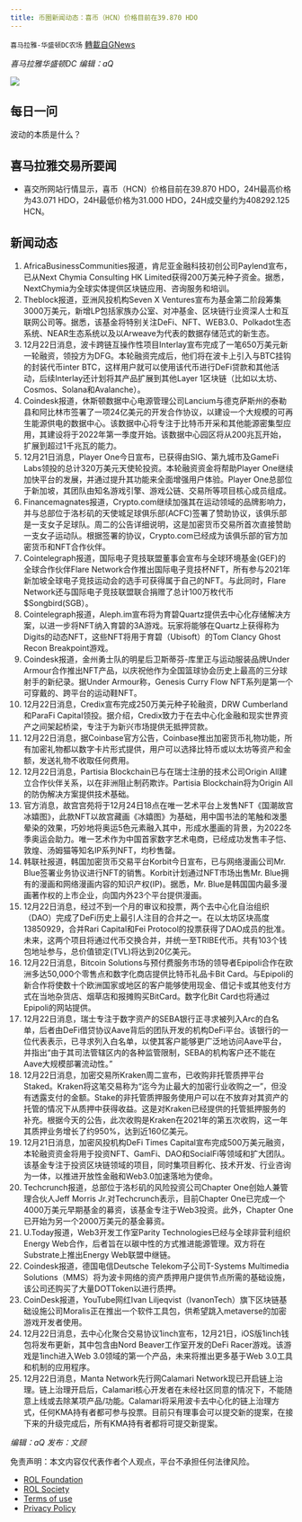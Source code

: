 ```yaml
---
title: 币圈新闻动态：喜币（HCN）价格目前在39.870 HDO
---
```

`喜马拉雅-华盛顿DC农场` [轉載自GNews](https://gnews.org/zh-hans/1779771/)

*喜马拉雅华盛顿DC 编辑：aQ*

![](http://himalayawashingtondc.org/wp-content/uploads/2021/07/ScreenShot-2021-07-31-at-16.20.22@2x.png)



## 每日一问





波动的本质是什么？





## 喜马拉雅交易所要闻





- 喜交所网站行情显示，喜币（HCN）价格目前在39.870 HDO，24H最高价格为43.071 HDO，24H最低价格为31.000 HDO，24H成交量约为408292.125 HCN。






## 新闻动态





1. AfricaBusinessCommunities报道，肯尼亚金融科技初创公司Paylend宣布，已从Next Chymia Consulting HK Limited获得200万美元种子资金。据悉，NextChymia为全球实体提供区块链应用、咨询服务和培训。
2. Theblock报道，亚洲风投机构Seven X Ventures宣布为基金第二阶段筹集3000万美元，新增LP包括家族办公室、对冲基金、区块链行业资深人士和互联网公司等。据悉，该基金将特别关注DeFi、NFT、WEB3.0、Polkadot生态系统、NEAR生态系统以及以Arweave为代表的数据存储范式的新生态。
3. 12月22日消息，波卡跨链互操作性项目Interlay宣布完成了一笔650万美元新一轮融资，领投方为DFG。本轮融资完成后，他们将在波卡上引入与BTC挂钩的封装代币inter BTC，这样用户就可以使用该代币进行DeFi贷款和其他活动，后续Interlay还计划将其产品扩展到其他Layer 1区块链（比如以太坊、Cosmos、Solana和Avalanche）。
4. Coindesk报道，休斯顿数据中心电源管理公司Lancium与德克萨斯州的泰勒县和阿比林市签署了一项24亿美元的开发合作协议，以建设一个大规模的可再生能源供电的数据中心。该数据中心将专注于比特币开采和其他能源密集型应用，其建设将于2022年第一季度开始。该数据中心园区将从200兆瓦开始，扩展到超过1千兆瓦的能力。 
5. 12月21日消息，Player One今日宣布，已获得由SIG、第九城市及GameFi Labs领投的总计320万美元天使轮投资。本轮融资资金将帮助Player One继续加快平台的发展，并通过提升其功能来全面增强用户体验。Player One总部位于新加坡，其团队由知名游戏引擎、游戏公链、交易所等项目核心成员组成。
6. Financemagnates报道，Crypto.com继续加强其在运动领域的品牌影响力，并与总部位于洛杉矶的天使城足球俱乐部(ACFC)签署了赞助协议，该俱乐部是一支女子足球队。周二的公告详细说明，这是加密货币交易所首次直接赞助一支女子运动队。根据签署的协议，Crypto.com已经成为该俱乐部的官方加密货币和NFT合作伙伴。
7. Cointelegraph报道，国际电子竞技联盟董事会宣布与全球环境基金(GEF)的全球合作伙伴Flare Network合作推出国际电子竞技杯NFT，所有参与2021年新加坡全球电子竞技运动会的选手可获得属于自己的NFT。与此同时，Flare Network还与国际电子竞技联盟联合捐赠了总计100万枚代币$Songbird(SGB）。
8. Cointelegraph报道，Aleph.im宣布将为育碧Quartz提供去中心化存储解决方案，以进一步将NFT纳入育碧的3A游戏。玩家将能够在Quartz上获得称为Digits的动态NFT，这些NFT将用于育碧（Ubisoft）的Tom Clancy Ghost Recon Breakpoint游戏。
9. Coindesk报道，金州勇士队的明星后卫斯蒂芬-库里正与运动服装品牌Under Armour合作推出NFT产品，以庆祝他作为全国篮球协会历史上最高的三分球射手的新纪录。据Under Armour称，Genesis Curry Flow NFT系列是第一个可穿戴的、跨平台的运动鞋NFT。
10. 12月22日消息，Credix宣布完成250万美元种子轮融资，DRW Cumberland和ParaFi Capital领投。据介绍，Credix致力于在去中心化金融和现实世界资产之间架起桥梁，专注于为新兴市场提供无抵押贷款。
11. 12月22日消息，据Coinbase官方公告，Coinbase推出加密货币礼物功能，所有加密礼物都以数字卡片形式提供，用户可以选择比特币或以太坊等资产和金额，发送礼物不收取任何费用。
12. 12月22日消息，Partisia Blockchain已与在瑞士注册的技术公司Origin All建立合作伙伴关系，以在非洲阻止制药欺诈。Partisia Blockchain将为Origin All的防伪解决方案提供技术基础。
13. 官方消息，故宫宫苑将于12月24日18点在唯一艺术平台上发售NFT《国潮故宫冰嬉图》，此款NFT以故宫藏画《冰嬉图》为基础，用中国书法的笔触和泼墨晕染的效果，巧妙地将奥运5色元素融入其中，形成水墨画的背景，为2022冬季奥运会助力。唯一艺术作为中国首家数字艺术电商，已经成功发售丰子恺、敦煌、汤姆猫等知名IP系列NFT，均秒售罄。
14. 韩联社报道，韩国加密货币交易平台Korbit今日宣布，已与网络漫画公司Mr. Blue签署业务协议进行NFT的销售。Korbit计划通过NFT市场出售Mr. Blue拥有的漫画和网络漫画内容的知识产权(IP)。据悉，Mr. Blue是韩国国内最多漫画著作权的上市企业，向国内外23个平台提供漫画。
15. 12月22日消息，经过不到一个月的审议和投票，两个去中心化自治组织（DAO）完成了DeFi历史上最引人注目的合并之一。在以太坊区块高度13850929，合并Rari Capital和Fei Protocol的投票获得了DAO成员的批准。未来，这两个项目将通过代币交换合并，并统一至TRIBE代币。共有103个钱包地址参与，总价值锁定(TVL)将达到20亿美元。
16. 12月22日消息，Bitcoin Solutions与预付费服务市场的领导者Epipoli合作在欧洲多达50,000个零售点和数字化商店提供比特币礼品卡Bit Card。与Epipoli的新合作将使数十个欧洲国家或地区的客户能够使用现金、借记卡或其他支付方式在当地杂货店、烟草店和报摊购买BitCard。数字化Bit Card也将通过Epipoli的网站提供。
17. 12月22日消息，瑞士专注于数字资产的SEBA银行正寻求被列入Arc的白名单，后者由DeFi借贷协议Aave背后的团队开发的机构DeFi平台。该银行的一位代表表示，已寻求列入白名单，以使其客户能够更广泛地访问Aave平台，并指出“由于其司法管辖区内的各种监管限制，SEBA的机构客户还不能在Aave大规模部署流动性。”
18. 12月22日消息，加密交易所Kraken周二宣布，已收购非托管质押平台Staked。Kraken将这笔交易称为“迄今为止最大的加密行业收购之一”，但没有透露支付的金额。Stake的非托管质押服务使用户可以在不放弃对其资产的托管的情况下从质押中获得收益。这是对Kraken已经提供的托管抵押服务的补充。根据今天的公告，此次收购是Kraken在2021年的第五次收购，这一年其质押业务增长了约950%，达到近160亿美元。
19. 12月21日消息，加密风投机构DeFi Times Capital宣布完成500万美元融资，本轮融资资金将用于投资NFT、GamFi、DAO和SocialFi等领域和扩大团队。该基金专注于投资区块链领域的项目，同时集项目孵化、技术开发、行业咨询为一体，以推进开放性金融和Web3.0加速落地为使命。
20. Techcrunch报道，总部位于洛杉矶的风险投资公司Chapter One创始人兼管理合伙人Jeff Morris Jr.对Techcrunch表示，目前Chapter One已完成一个4000万美元早期基金的募资，该基金专注于Web3投资。此外，Chapter One已开始为另一个2000万美元的基金募资。
21. U.Today报道，Web3开发工作室Parity Technologies已经与全球非营利组织Energy Web合作，后者旨在以碳中性的方式推进能源管理。双方将在Substrate上推出Energy Web联盟中继链。
22. Coindesk报道，德国电信Deutsche Telekom子公司T-Systems Multimedia Solutions（MMS）将为波卡网络的资产质押用户提供节点所需的基础设施，该公司还购买了大量DOTToken以进行质押。
23. CoinDesk报道，YouTube网红Ivan Liljeqvist（IvanonTech）旗下区块链基础设施公司Moralis正在推出一个软件工具包，供希望跳入metaverse的加密游戏开发者使用。
24. 12月22日消息，去中心化聚合交易协议1inch宣布，12月21日，iOS版1inch钱包将发布更新，其中包含由Nord Beaver工作室开发的DeFi Racer游戏。该游戏是1inch进入Web 3.0领域的第一个产品，未来将推出更多基于Web 3.0工具和机制的应用程序。
25. 12月22日消息，Manta Network先行网Calamari Network现已开启链上治理。链上治理开启后，Calamari核心开发者在未经社区同意的情况下，不能随意上线或去除某项产品/功能。Calamari将采用波卡去中心化的链上治理方式，任何KMA持有者都可参与投票。目前只有理事会可以提交新的提案，在接下来的升级完成后，所有KMA持有者都将可提交新提案。





*编辑：aQ
发布：文顾*


 
 

免责声明：本文内容仅代表作者个人观点，平台不承担任何法律风险。

- [ROL Foundation](https://rolfoundation.org/)
- [ROL Society](https://rolsociety.org/)
- [Terms of use](https://gnews.org/terms-of-use-3/)
- [Privacy Policy](https://gnews.org/privacy-policy/)
